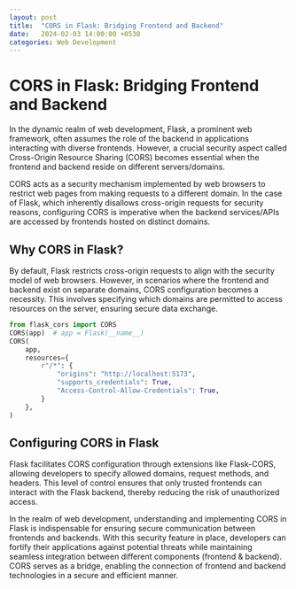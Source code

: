 ```yaml
---
layout: post
title:  "CORS in Flask: Bridging Frontend and Backend"
date:   2024-02-03 14:00:00 +0530
categories: Web Development
---
```



# CORS in Flask: Bridging Frontend and Backend

In the dynamic realm of web development, Flask, a prominent web framework, often assumes the role of the backend in applications interacting with diverse frontends. However, a crucial security aspect called Cross-Origin Resource Sharing (CORS) becomes essential when the frontend and backend reside on different servers/domains.

CORS acts as a security mechanism implemented by web browsers to restrict web pages from making requests to a different domain. In the case of Flask, which inherently disallows cross-origin requests for security reasons, configuring CORS is imperative when the backend services/APIs are accessed by frontends hosted on distinct domains.

## Why CORS in Flask?

By default, Flask restricts cross-origin requests to align with the security model of web browsers. However, in scenarios where the frontend and backend exist on separate domains, CORS configuration becomes a necessity. This involves specifying which domains are permitted to access resources on the server, ensuring secure data exchange.

```python
from flask_cors import CORS
CORS(app)  # app = Flask(__name__)
CORS(
    app,
    resources={
        r"/*": {
            "origins": "http://localhost:5173",
            "supports_credentials": True,
            "Access-Control-Allow-Credentials": True,
        }
    },
)
```

## Configuring CORS in Flask

Flask facilitates CORS configuration through extensions like Flask-CORS, allowing developers to specify allowed domains, request methods, and headers. This level of control ensures that only trusted frontends can interact with the Flask backend, thereby reducing the risk of unauthorized access.

In the realm of web development, understanding and implementing CORS in Flask is indispensable for ensuring secure communication between frontends and backends. With this security feature in place, developers can fortify their applications against potential threats while maintaining seamless integration between different components (frontend & backend). CORS serves as a bridge, enabling the connection of frontend and backend technologies in a secure and efficient manner.